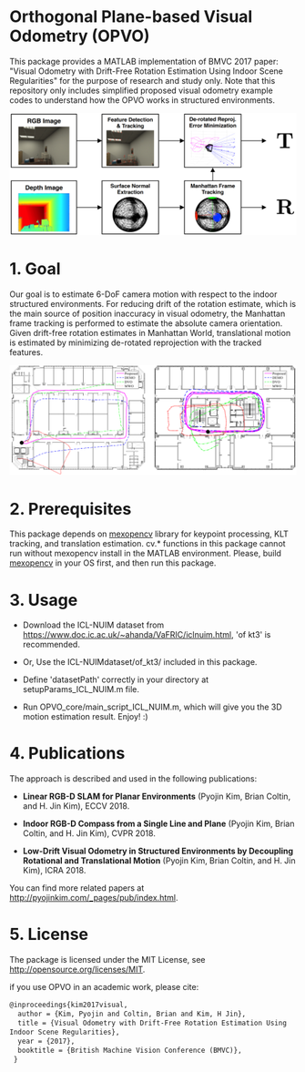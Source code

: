 # Orthogonal Plane-based Visual Odometry (OPVO)
This package provides a MATLAB implementation of BMVC 2017 paper: "Visual Odometry with Drift-Free Rotation Estimation Using Indoor Scene Regularities" for the purpose of research and study only.
Note that this repository only includes simplified proposed visual odometry example codes to understand how the OPVO works in structured environments.

![OPVO](https://github.com/PyojinKim/OPVO/blob/master/overview.png)


# 1. Goal
Our goal is to estimate 6-DoF camera motion with respect to the indoor structured environments.
For reducing drift of the rotation estimate, which is the main source of position inaccuracy in visual odometry, the Manhattan frame tracking is performed to estimate the absolute camera orientation.
Given drift-free rotation estimates in Manhattan World, translational motion is estimated by minimizing de-rotated reprojection with the tracked features.

![OPVO](https://github.com/PyojinKim/OPVO/blob/master/result.png)


# 2. Prerequisites
This package depends on [mexopencv](https://github.com/kyamagu/mexopencv) library for keypoint processing, KLT tracking, and translation estimation.
cv.* functions in this package cannot run without mexopencv install in the MATLAB environment.
Please, build [mexopencv](https://github.com/kyamagu/mexopencv) in your OS first, and then run this package.


# 3. Usage
* Download the ICL-NUIM dataset from https://www.doc.ic.ac.uk/~ahanda/VaFRIC/iclnuim.html, 'of kt3' is recommended.

* Or, Use the ICL-NUIMdataset/of_kt3/ included in this package.

* Define 'datasetPath' correctly in your directory at setupParams_ICL_NUIM.m file.

* Run OPVO_core/main_script_ICL_NUIM.m, which will give you the 3D motion estimation result. Enjoy! :)


# 4. Publications
The approach is described and used in the following publications:

* **Linear RGB-D SLAM for Planar Environments** (Pyojin Kim, Brian Coltin, and H. Jin Kim), ECCV 2018.

* **Indoor RGB-D Compass from a Single Line and Plane** (Pyojin Kim, Brian Coltin, and H. Jin Kim), CVPR 2018.

* **Low-Drift Visual Odometry in Structured Environments by Decoupling Rotational and Translational Motion** (Pyojin Kim, Brian Coltin, and H. Jin Kim), ICRA 2018.

You can find more related papers at http://pyojinkim.com/_pages/pub/index.html.


# 5. License
The package is licensed under the MIT License, see http://opensource.org/licenses/MIT.

if you use OPVO in an academic work, please cite:

    @inproceedings{kim2017visual,
      author = {Kim, Pyojin and Coltin, Brian and Kim, H Jin},
      title = {Visual Odometry with Drift-Free Rotation Estimation Using Indoor Scene Regularities},
      year = {2017},
      booktitle = {British Machine Vision Conference (BMVC)},
     }

